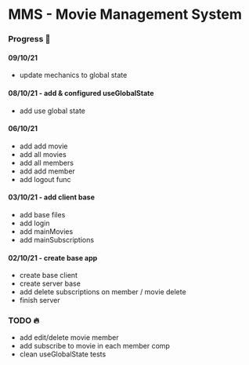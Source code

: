 # MMS - Movie Management System

### Progress 💪
#### 09/10/21
* update mechanics to global state

#### 08/10/21 - add & configured useGlobalState
* add use global state

#### 06/10/21
* add add movie
* add all movies 
* add all members
* add add member
* add logout func

#### 03/10/21 - add client base
* add base files
* add login
* add mainMovies
* add mainSubscriptions

#### 02/10/21 - create base app
* create base client
* create server base
* add delete subscriptions on member / movie delete
* finish server

### TODO 🔥
* add edit/delete movie member
* add subscribe to movie in each member comp
* clean useGlobalState tests 
